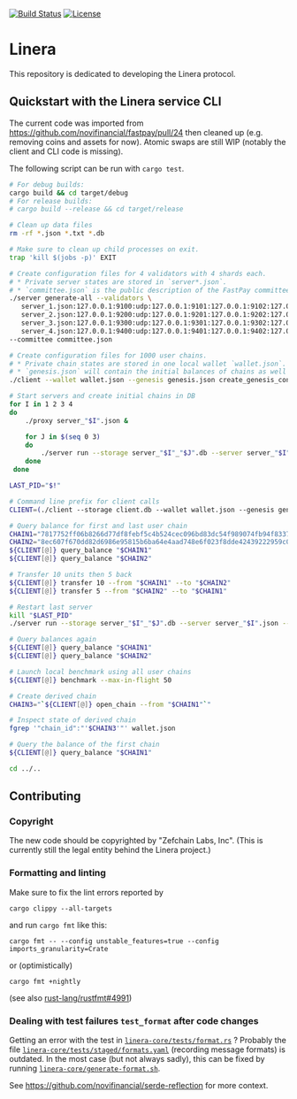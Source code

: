 [![Build Status](https://github.com/linera/linera-protocol/actions/workflows/rust.yml/badge.svg)](https://github.com/linera/linera-protocol/actions/workflows/rust.yml)
[![License](https://img.shields.io/badge/license-Apache-green.svg)](LICENSE.md)

# Linera

This repository is dedicated to developing the Linera protocol.

## Quickstart with the Linera service CLI

The current code was imported from https://github.com/novifinancial/fastpay/pull/24 then
cleaned up (e.g. removing coins and assets for now). Atomic swaps are still WIP (notably
the client and CLI code is missing).

The following script can be run with `cargo test`.

```bash
# For debug builds:
cargo build && cd target/debug
# For release builds:
# cargo build --release && cd target/release

# Clean up data files
rm -rf *.json *.txt *.db

# Make sure to clean up child processes on exit.
trap 'kill $(jobs -p)' EXIT

# Create configuration files for 4 validators with 4 shards each.
# * Private server states are stored in `server*.json`.
# * `committee.json` is the public description of the FastPay committee.
./server generate-all --validators \
   server_1.json:127.0.0.1:9100:udp:127.0.0.1:9101:127.0.0.1:9102:127.0.0.1:9103:127.0.0.1:9104 \
   server_2.json:127.0.0.1:9200:udp:127.0.0.1:9201:127.0.0.1:9202:127.0.0.1:9203:127.0.0.1:9204 \
   server_3.json:127.0.0.1:9300:udp:127.0.0.1:9301:127.0.0.1:9302:127.0.0.1:9303:127.0.0.1:9304 \
   server_4.json:127.0.0.1:9400:udp:127.0.0.1:9401:127.0.0.1:9402:127.0.0.1:9403:127.0.0.1:9404 \
--committee committee.json

# Create configuration files for 1000 user chains.
# * Private chain states are stored in one local wallet `wallet.json`.
# * `genesis.json` will contain the initial balances of chains as well as the initial committee.
./client --wallet wallet.json --genesis genesis.json create_genesis_config 1000 --initial-funding 100 --committee committee.json

# Start servers and create initial chains in DB
for I in 1 2 3 4
do
    ./proxy server_"$I".json &

    for J in $(seq 0 3)
    do
        ./server run --storage server_"$I"_"$J".db --server server_"$I".json --shard "$J" --genesis genesis.json &
    done
 done

LAST_PID="$!"

# Command line prefix for client calls
CLIENT=(./client --storage client.db --wallet wallet.json --genesis genesis.json)

# Query balance for first and last user chain
CHAIN1="7817752ff06b8266d77df8febf5c4b524cec096bd83dc54f989074fb94f833737ae984f32be2cee1dfab766fe2d0c726503c4d97117eb59023e9cc65a8ecd1f7"
CHAIN2="8ec607f670dd82d6986e95815b6ba64e4aad748e6f023f8dde42439222959c0c4aa9d3af00a983deec3f1ab0e64ef27ff80a1a8e1c1990be677ef5cfb316de85"
${CLIENT[@]} query_balance "$CHAIN1"
${CLIENT[@]} query_balance "$CHAIN2"

# Transfer 10 units then 5 back
${CLIENT[@]} transfer 10 --from "$CHAIN1" --to "$CHAIN2"
${CLIENT[@]} transfer 5 --from "$CHAIN2" --to "$CHAIN1"

# Restart last server
kill "$LAST_PID"
./server run --storage server_"$I"_"$J".db --server server_"$I".json --shard "$J" --genesis genesis.json &

# Query balances again
${CLIENT[@]} query_balance "$CHAIN1"
${CLIENT[@]} query_balance "$CHAIN2"

# Launch local benchmark using all user chains
${CLIENT[@]} benchmark --max-in-flight 50

# Create derived chain
CHAIN3="`${CLIENT[@]} open_chain --from "$CHAIN1"`"

# Inspect state of derived chain
fgrep '"chain_id":"'$CHAIN3'"' wallet.json

# Query the balance of the first chain
${CLIENT[@]} query_balance "$CHAIN1"

cd ../..
```

## Contributing

### Copyright

The new code should be copyrighted by "Zefchain Labs, Inc". (This is currently still the legal entity behind the Linera project.)

### Formatting and linting

Make sure to fix the lint errors reported by
```
cargo clippy --all-targets
```
and run `cargo fmt` like this:
```
cargo fmt -- --config unstable_features=true --config imports_granularity=Crate
```
or (optimistically)
```
cargo fmt +nightly
```
(see also [rust-lang/rustfmt#4991](https://github.com/rust-lang/rustfmt/issues/4991))

### Dealing with test failures `test_format` after code changes

Getting an error with the test in [`linera-core/tests/format.rs`](linera-core/tests/format.rs) ?
Probably the file [`linera-core/tests/staged/formats.yaml`](linera-core/tests/staged/formats.yaml) (recording message formats) is
outdated. In the most case (but not always sadly), this can be fixed by running
[`linera-core/generate-format.sh`](linera-core/generate-format.sh).

See https://github.com/novifinancial/serde-reflection for more context.
